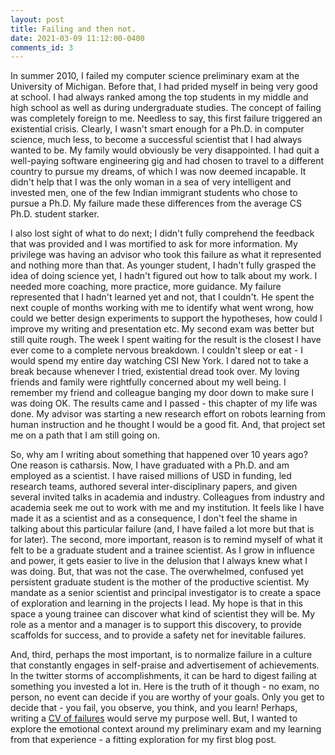 ```yaml
---
layout: post
title: Failing and then not.
date: 2021-03-09 11:12:00-0400
comments_id: 3
---
```


In summer 2010, I failed my computer science preliminary exam at the University of Michigan. Before that, I had prided myself in being very good at school. I had always ranked among the top students in my middle and high school as well as during undergraduate studies. The concept of failing was completely foreign to me. Needless to say, this first failure triggered an existential crisis. Clearly, I wasn't smart enough for a Ph.D. in computer science, much less, to become a successful scientist that I had always wanted to be. My family would obviously be very disappointed. I had quit a well-paying software engineering gig and had chosen to travel to a different country to pursue my dreams, of which I was now deemed incapable. It didn't help that I was the only woman in a sea of very intelligent and invested men, one of the few Indian immigrant students who chose to pursue a Ph.D. My failure made these differences from the average CS Ph.D. student starker.

I also lost sight of what to do next; I didn't fully comprehend the feedback that was provided and I was mortified to ask for more information. My privilege was having an advisor who took this failure as what it represented and nothing more than that. As younger student, I hadn't fully grasped the idea of doing science yet, I hadn't figured out how to talk about my work. I needed more coaching, more practice, more guidance. My failure represented that I hadn't learned yet and not, that I couldn't. He spent the next couple of months working with me to identify what went wrong, how could we better design experiments to support the hypotheses, how could I improve my writing and presentation etc. My second exam was better but still quite rough. The week I spent waiting for the result is the closest I have ever come to a complete nervous breakdown. I couldn't sleep or eat - I would spend my entire day watching CSI New York. I dared not to take a break because whenever I tried, existential dread took over. My loving friends and family were rightfully concerned about my well being. I remember my friend and colleague banging my door down to make sure I was doing OK. The results came and I passed - this chapter of my life was done. My advisor was starting a new research effort on robots learning from human instruction and he thought I would be a good fit. And, that project set me on a path that I am still going on.

So, why am I writing about something that happened over 10 years ago? One reason is catharsis. Now, I have graduated with a Ph.D. and am employed as a scientist. I have raised millions of USD in funding, led research teams, authored several inter-disciplinary papers, and given several invited talks in academia and industry. Colleagues from industry and academia seek me out to work with me and my institution. It feels like I have made it as a scientist and as a consequence, I don't feel the shame in talking about this particular failure (and, I have failed a lot more but that is for later). The second, more important, reason is to remind myself of what it felt to be a graduate student and a trainee scientist. As I grow in influence and power, it gets easier to live in the delusion that I always knew what I was doing. But, that was not the case. The overwhelmed, confused yet persistent graduate student is the mother of the productive scientist. My mandate as a senior scientist and principal investigator is to create a space of exploration and learning in the projects I lead. My hope is that in this space a young trainee can discover what kind of scientist they will be. My role as a mentor and a manager is to support this discovery, to provide scaffolds for success, and to provide a safety net for inevitable failures.

And, third, perhaps the most important, is to normalize failure in a culture that constantly engages in self-praise and advertisement of achievements. In the twitter storms of accomplishments, it can be hard to digest failing at something you invested a lot in. Here is the truth of it though - no exam, no person, no event can decide if you are worthy of your goals. Only you get to decide that - you fail, you observe, you think, and you learn! Perhaps, writing a [CV of failures](https://veronikach.com/failure/shadow-cv/) would serve my purpose well. But, I wanted to explore the emotional context around my preliminary exam and my learning from that experience - a fitting exploration for my first blog post.
